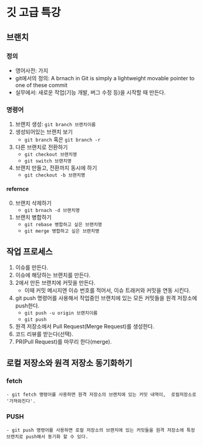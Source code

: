 # 깃 고급 특강

## 브랜치

### 정의
- 영어사전: 가지
- git에서의 정의: A brnach in Git is simply a lightweight movable pointer to one of these commit
- 실무에서: 새로운 작업(기능 개발, 버그 수정 등)을 시작할 때 만든다.

### 명령어
1. 브랜치 생성: `git branch 브랜치이름`
2. 생성되어있는 브랜치 보기
    - `git branch` 혹은 `git branch -r`
3. 다른 브랜치로 전환하기
    - `git checkout 브랜치명`
    - `git switch 브랜치명`
4. 브랜치 만들고, 전환까지 동시에 하기
    - `git checkout -b 브랜치명`

#### refernce

00. 브랜치 삭제하기
    - `git brnach -d 브랜치명`
01. 브랜치 병합하기
    - `git rebase 병합하고 싶은 브랜치명`
    - `git merge 병합하고 싶은 브랜치명`


## 작업 프로세스
1. 이슈를 만든다.
2. 이슈에 해당하는 브랜치를 만든다.
3. 2에서 만든 브랜치에 커밋을 만든다.
    - 이때 커밋 메시지엔 이슈 번호를 적어서, 이슈 트래커와 커밋을 연동 시킨다.
4. git push 명령어를 사용해서 작업중인 브랜치에 있는 모든 커밋들을 원격 저장소에 push한다.
    - `git push -u origin 브랜치이름`
    - `git push`
5. 원격 저장소에서 Pull Request(Merge Request)를 생성한다.
6. 코드 리뷰를 받는다(선택).
7. PR(Pull Request)를 마무리 한다(merge).

## 로컬 저장소와 원격 저장소 동기화하기

### fetch
    - git fetch 명령어를 사용하면 원격 저장소의 브랜치에 있는 커밋 내역이,  로컬저장소로 '가져와진다'.


### PUSH
    - git push 명령어를 사용하면 로컬 저장소의 브랜치에 있는 커밋들을 원격 저장소에 특정 브랜치로 push해서 동기화 할 수 있다.

